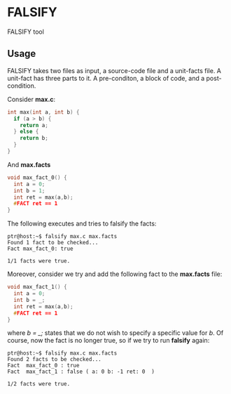 # FALSIFY
FALSIFY tool


## Usage
FALSIFY takes two files as input, a source-code file and a unit-facts file. A unit-fact has three parts to it. A pre-conditon, a block of code, and a post-condition.

Consider **max.c**:
````c
int max(int a, int b) {
  if (a > b) {
    return a;
  } else {
    return b;
  }
}
````

And **max.facts**
````c
void max_fact_0() {
  int a = 0;
  int b = 1;
  int ret = max(a,b);
  #FACT ret == 1
}
````

The following executes and tries to falsify the facts:
````console
ptr@host:~$ falsify max.c max.facts
Found 1 fact to be checked...
Fact max_fact_0: true

1/1 facts were true.
````

Moreover, consider we try and add the following fact to the **max.facts** file:
````c
void max_fact_1() {
  int a = 0;
  int b = _;
  int ret = max(a,b);
  #FACT ret == 1
}
````
where *b = _;* states that we do not wish to specify a specific value for *b*. Of course, now the fact is no longer true, so if we try to run **falsify** again:
````console
ptr@host:~$ falsify max.c max.facts
Found 2 facts to be checked...
Fact  max_fact_0 : true
Fact  max_fact_1 : false ( a: 0 b: -1 ret: 0  )

1/2 facts were true.
````




